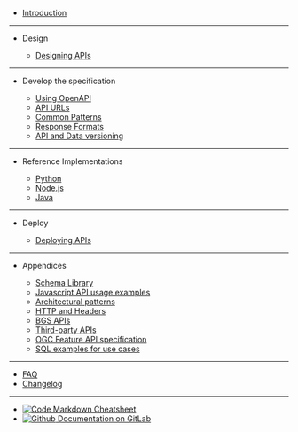 - [Introduction](main-content/introduction)

---

- Design
  
  - [Designing APIs](main-content/designing-apis)

---

- Develop the specification

  - [Using OpenAPI](main-content/openapi)
  - [API URLs](main-content/urls-https-headers)
  - [Common Patterns](main-content/common-patterns)
  - [Response Formats](main-content/response-formats)
  - [API and Data versioning](main-content/versioning-apis)

---

- Reference Implementations

  - [Python](reference-implementations/python)
  - [Node.js](reference-implementations/node)
  - [Java](reference-implementations/java)


---

- Deploy
  
  - [Deploying APIs](main-content/deploying-apis)

---

- Appendices

  - [Schema Library](appendices/schema-library.md)
  - [Javascript API usage examples](reference-implementations/javascript)
  - [Architectural patterns](appendices/architecture.md)
  - [HTTP and Headers](appendices/http-and-headers.md)
  - [BGS APIs](appendices/bgs-apis.md)
  - [Third-party APIs](appendices/third-party-apis.md)
  - [OGC Feature API specification](appendices/ogc-api.md)
  - [SQL examples for use cases](appendices/sql-examples-for-use-cases.md)
---

- [FAQ](other/faq.md)
- [Changelog](other/changelog.md)

---

- [![Code](https://icongr.am/feather/code.svg?size=16&color=808080) Markdown Cheatsheet](https://jhildenbiddle.github.io/docsify-themeable/#/markdown)
- [![Github](https://icongram.jgog.in/simple/github.svg?color=808080&size=16) Documentation on GitLab](https://kwvmxgit.ad.nerc.ac.uk/apis/api-guidance-docs/)
<!-- - [![NPM](https://icongram.jgog.in/simple/npm.svg?colored&size=16)Template Documentation](https://docsify.now.sh/) -->
<!-- - [![Twitter](https://icongram.jgog.in/simple/twitter.svg?colored&size=16)@jhildenbiddle](http://twitter.com/jhildenbiddle) -->